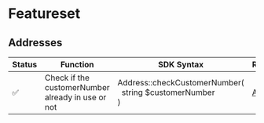 # Featureset

## Addresses

| Status | Function                                          | SDK Syntax                                                                 | Reference                                                                                                                                                                                           | Release |
|--------|---------------------------------------------------|----------------------------------------------------------------------------|-----------------------------------------------------------------------------------------------------------------------------------------------------------------------------------------------------|---------|
| ✅      | Check if the customerNumber already in use or not | Address::checkCustomerNumber(<br/>&nbsp;&nbsp;string $customerNumber<br/>) | [API Docs](https://www.abaninja.ch/apidocs/?_ga=2.120361999.601927649.1698009213-1163541967.1689942100#tag/Addresses/paths/~1accounts~1%7BaccountUuid%7D~1addresses~1v2~1check-customer-number/get) | v0.0.1  | 
